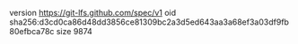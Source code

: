 version https://git-lfs.github.com/spec/v1
oid sha256:d3cd0ca86d48dd3856ce81309bc2a3d5ed643aa3a68ef3a03df9fb80efbca78c
size 9874
